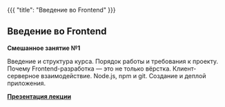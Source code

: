 {{{
	"title": "Введение во Frontend"
}}}

## Введение во Frontend
__Смешанное занятие №1__

Введение и структура курса. Порядок работы и требования к проекту. Почему Frontend-разработка — это не только вёрстка. Клиент-серверное взаимодействие. Node.js, npm и git. Создание и деплой приложения.

__[Презентация лекции](/slides/s1)__

